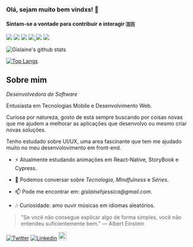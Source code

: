 ### Olá, sejam muito bem vindxs!  👋
#### Sintam-se a vontade para contribuir e interagir 🇧🇷

<p>   
   <img src="https://img.shields.io/badge/Mobile-React Native-f55247"/>
  <img src="https://img.shields.io/badge/Front End-React-f55247"/>
  <img src="https://img.shields.io/badge/Back End-NodeJs-f55247"/>
  
  <a href="https://github.com/gislainejessica/">
    <img src="https://img.shields.io/github/followers/gislainejessica?color=%234CC61E&label=GitHub%20Followers%20%3A"/>
  </a>
  
  <img src="http://views.whatilearened.today/views/github/gislainejessica/views.svg"/> 
  <a href="https://github.com/gislainejessica?tab=repositories">
    <img src="https://badges.frapsoft.com/os/v2/open-source.svg?v=103"/>
  </a>
</p>
 



![Gislaine's github stats](https://github-readme-stats.vercel.app/api?username=gislainejessica&show_icons=true&theme=graywhite)

[![Top Langs](https://github-readme-stats.vercel.app/api/top-langs/?username=gislainejessica&theme=graywhite&hide=PlpgSQL,jupyter%20notebook,html)](https://github.com/anuraghazra/github-readme-stats)


##  Sobre mim

*Desenvolvedora de Software* 

Entusiasta em Tecnologias Mobile e Desenvolvimento Web. 

Curiosa por natureza, gosto de está sempre buscando por coisas novas que me ajudem a melhorar
as aplicações que desenvolvo ou mesmo criar novas soluções. 

Tenho estudado sobre UI/UX, uma area fascinante que tem me ajudado muito no meu desenvolovimento em front-end.


- ⚡ Atualmente estudando animações em React-Native, StoryBook e Cypress.

- 💬 Podemos conversar sobre *Tecnologia*, *_Mindfulness_* e _Séries_.

- 📫 Pode me encontrar em: _gislainehjessica@gmail.com_.

- :notes: Curiosidade: amo ouvir músicas em idiomas aleatórios.

> "Se você não consegue explicar algo de forma simples, você não entendeu suficientemente bem."
― Albert Einstein


[![Twitter](https://img.shields.io/twitter/follow/jessy_code?color=twitter&label=%40jessy_code&logo=twitter&logoColor=white&style=flat)](https://twitter.com/jessy_code)
[![Linkedin](https://img.shields.io/badge/-LinkedIn-blue?style=flat&logo=Linkedin&logoColor=white)](https://www.linkedin.com/in/gislainejessica/)
[<img src="https://img.shields.io/github/followers/gislainejessica?label=follow&style=social" height="22" title="Follow me" />](https://github.com/gislainejessica) 


